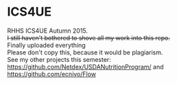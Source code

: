 # ICS4UE
RHHS ICS4UE Autumn 2015.<br> ~~I still haven't bothered to shove all my work into this repo.~~<br>Finally uploaded everything<br>Please don't copy this, because it would be plagiarism.<br>See my other projects this semester: https://github.com/Netdex/USDANutritionProgram/ and https://github.com/ecnivo/Flow
